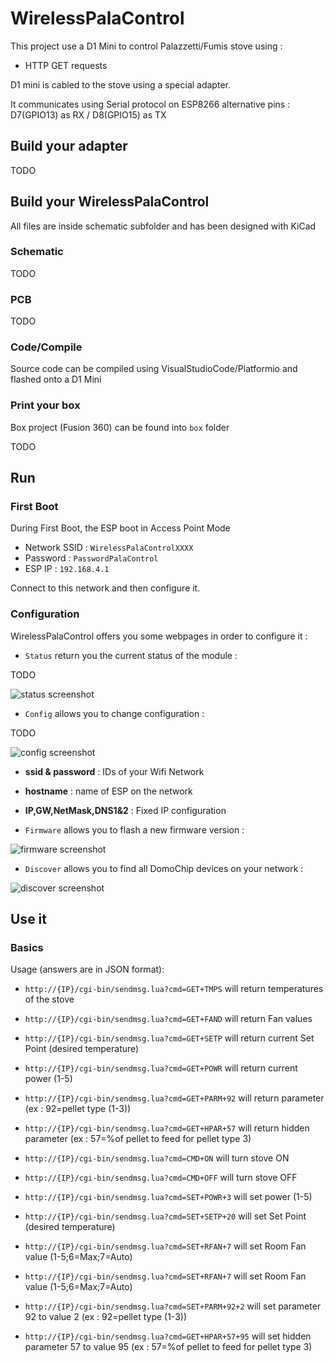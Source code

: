 # WirelessPalaControl

This project use a D1 Mini to control Palazzetti/Fumis stove using :
 - HTTP GET requests

D1 mini is cabled to the stove using a special adapter.

It communicates using Serial protocol on ESP8266 alternative pins : D7(GPIO13) as RX / D8(GPIO15) as TX


## Build your adapter

TODO

## Build your WirelessPalaControl

All files are inside schematic subfolder and has been designed with KiCad

### Schematic

TODO

### PCB

TODO

### Code/Compile

Source code can be compiled using VisualStudioCode/Platformio and flashed onto a D1 Mini

### Print your box

Box project (Fusion 360) can be found into `box` folder

TODO

## Run

### First Boot

During First Boot, the ESP boot in Access Point Mode

- Network SSID : `WirelessPalaControlXXXX`
- Password : `PasswordPalaControl`
- ESP IP : `192.168.4.1`

Connect to this network and then configure it.

### Configuration

WirelessPalaControl offers you some webpages in order to configure it :

- `Status` return you the current status of the module :

TODO

![status screenshot](https://raw.github.com/Domochip/WirelessDS18B20/master/img/status.png)

- `Config` allows you to change configuration :

TODO

![config screenshot](https://raw.github.com/Domochip/WirelessDS18B20/master/img/config.png)

- **ssid & password** : IDs of your Wifi Network
- **hostname** : name of ESP on the network
- **IP,GW,NetMask,DNS1&2** : Fixed IP configuration

- `Firmware` allows you to flash a new firmware version :

![firmware screenshot](https://raw.github.com/Domochip/WirelessDS18B20/master/img/firmware.png)

- `Discover` allows you to find all DomoChip devices on your network :

![discover screenshot](https://raw.github.com/Domochip/WirelessDS18B20/master/img/discover.png)

## Use it

### Basics

Usage (answers are in JSON format):

- `http://{IP}/cgi-bin/sendmsg.lua?cmd=GET+TMPS` will return temperatures of the stove
- `http://{IP}/cgi-bin/sendmsg.lua?cmd=GET+FAND` will return Fan values
- `http://{IP}/cgi-bin/sendmsg.lua?cmd=GET+SETP` will return current Set Point (desired temperature)
- `http://{IP}/cgi-bin/sendmsg.lua?cmd=GET+POWR` will return current power (1-5)
- `http://{IP}/cgi-bin/sendmsg.lua?cmd=GET+PARM+92` will return parameter (ex : 92=pellet type (1-3))
- `http://{IP}/cgi-bin/sendmsg.lua?cmd=GET+HPAR+57` will return hidden parameter (ex : 57=%of pellet to feed for pellet type 3)

- `http://{IP}/cgi-bin/sendmsg.lua?cmd=CMD+ON` will turn stove ON
- `http://{IP}/cgi-bin/sendmsg.lua?cmd=CMD+OFF` will turn stove OFF
- `http://{IP}/cgi-bin/sendmsg.lua?cmd=SET+POWR+3` will set power (1-5)
- `http://{IP}/cgi-bin/sendmsg.lua?cmd=SET+SETP+20` will set Set Point (desired temperature)
- `http://{IP}/cgi-bin/sendmsg.lua?cmd=SET+RFAN+7` will set Room Fan value (1-5;6=Max;7=Auto)
- `http://{IP}/cgi-bin/sendmsg.lua?cmd=SET+RFAN+7` will set Room Fan value (1-5;6=Max;7=Auto)
- `http://{IP}/cgi-bin/sendmsg.lua?cmd=SET+PARM+92+2` will set parameter 92 to value 2 (ex : 92=pellet type (1-3))
- `http://{IP}/cgi-bin/sendmsg.lua?cmd=GET+HPAR+57+95` will set hidden parameter 57 to value 95 (ex : 57=%of pellet to feed for pellet type 3)
